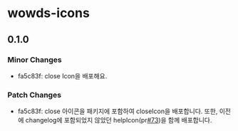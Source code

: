 # wowds-icons

## 0.1.0

### Minor Changes

- fa5c83f: close Icon을 배포해요.

### Patch Changes

- fa5c83f: close 아이콘을 패키지에 포함하여 closeIcon을 배포합니다. 또한, 이전에 changelog에 포함되었지 않았던 helpIcon(pr[#73](https://github.com/GDSC-Hongik/wow-design-system/pull/73))을 함께 배포합니다.
